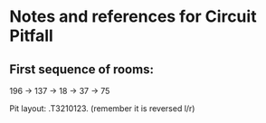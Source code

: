# Notes and references for Circuit Pitfall

## First sequence of rooms:
196 -> 137 -> 18 -> 37 -> 75

Pit layout: .T3210123. (remember it is reversed l/r)


